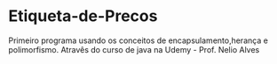 # Etiqueta-de-Precos

Primeiro programa usando os conceitos de encapsulamento,herança e polimorfismo.
Atravês do curso de java na Udemy - Prof. Nelio Alves
